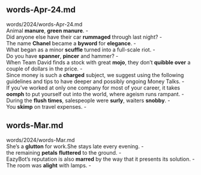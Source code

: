 ## words-Apr-24.md ##  
words/2024/words-Apr-24.md  
Animal **manure**, **green manure**. -  
Did anyone else have their car **rummaged** through last night? -  
The name **Chanel** became a **byword** for **elegance**. -  
What began as a minor **scuffle** turned into a full-scale riot. -  
Do you have **spanner**, **pincer** and hammer? -  
When Team David finds a stock with great **mojo**, they don’t **quibble over** a couple of dollars in the price. -  
Since money is such a **charged** subject, we suggest using the following guidelines and tips to have deeper and possibly ongoing Money Talks. -  
If you’ve worked at only one company for most of your career, it takes **oomph** to put yourself out into the world, where ageism runs rampant. -  
During the **flush times**, salespeople were **surly**, waiters **snobby**. -  
You **skimp** on travel expenses. -  

## words-Mar.md ##  
words/2024/words-Mar.md  
She’s a **glutton** for work.She stays late every evening. -  
the remaining **petals** **fluttered** to the ground. -  
EazyBot’s reputation is also **marred** by the way that it presents its solution. -  
The room was **alight** with lamps. -  
